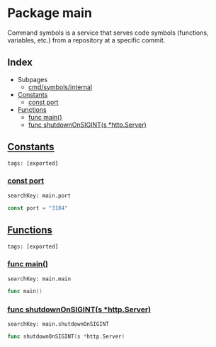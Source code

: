 # Package main

Command symbols is a service that serves code symbols (functions, variables, etc.) from a repository at a specific commit. 

## Index

* Subpages
  * [cmd/symbols/internal](symbols/internal.md)
* [Constants](#const)
    * [const port](#port)
* [Functions](#func)
    * [func main()](#main)
    * [func shutdownOnSIGINT(s *http.Server)](#shutdownOnSIGINT)


## <a id="const" href="#const">Constants</a>

```
tags: [exported]
```

### <a id="port" href="#port">const port</a>

```
searchKey: main.port
```

```Go
const port = "3184"
```

## <a id="func" href="#func">Functions</a>

```
tags: [exported]
```

### <a id="main" href="#main">func main()</a>

```
searchKey: main.main
```

```Go
func main()
```

### <a id="shutdownOnSIGINT" href="#shutdownOnSIGINT">func shutdownOnSIGINT(s *http.Server)</a>

```
searchKey: main.shutdownOnSIGINT
```

```Go
func shutdownOnSIGINT(s *http.Server)
```

